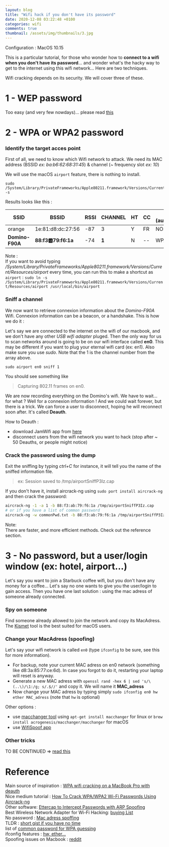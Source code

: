 ```yaml
---
layout: blog
title: "Wifi hack if you don't have its password"
date: 2020-12-08 03:22:48 +0100
categories: wifi
comments: true
thumbnail: /assets/img/thumbnails/3.jpg
---
```


Configuration : MacOS 10.15

This is a particular tutorial, for those who wonder how to **connect to a wifi when you don't have its password**... and wonder what's the hacky way to get to the internet using this wifi network... Here are two techniques.

Wifi cracking depends on its security. We will cover three of these.

# 1 - WEP password

Too easy (and very few nowdays)... please read [this](http://jason4zhu.blogspot.com/2014/12/crack-wep-wifi-via-aircrack-ng-in-mac-osx.html)

# 2 - WPA or WPA2 password

### Identify the target acces point

First of all, we need to know which Wifi network to attack. We need its MAC address (BSSID _ex: ba:b6:62:68:31:45_) & channel (~ frequency slot _ex: 10_)

We will use the macOS `airport` feature, there is nothing to install.

```
sudo /System/Library/PrivateFrameworks/Apple80211.framework/Versions/Current/Resources/airport -s
```

Results looks like this :

| SSID            | BSSID                 | RSSI | CHANNEL | HT  | CC  | SECURITY (auth/unicast/group) |
| --------------- | --------------------- | ---- | ------- | --- | --- | ----------------------------- |
| orange          | 1e:81:d8:dc:27:56     | -87  | 3       | Y   | FR  | NONE                          |
| **Domino-F90A** | **88:f3:ab:79:f6:1a** | -74  | **1**   | N   | --  | WPA(PSK/TKIP/TKIP)            |

Note :  
If you want to avoid typing _/System/Library/PrivateFrameworks/Apple80211.framework/Versions/Current/Resources/airport_ every time, you can run this to make a shortcut as `airport` : `sudo ln -s /System/Library/PrivateFrameworks/Apple80211.framework/Versions/Current/Resources/airport /usr/local/bin/airport`

### Sniff a channel

We now want to retrieve connexion information about the _Domino-F90A_ Wifi. Connexion information can be a beacon, or a handshake. This is how we do it :

Let's say we are connected to the internet on the wifi of our macbook, and we don't have any other _USB wifi adapter_ pluged. Then the only way for us to scan networks around is going to be on our wifi interface called **en0**. This may be different if you want to plug your eternal wifi card (ex: en1). Also make sure you use _sudo_. Note that the 1 is the channel number from the array above.

```
sudo airport en0 sniff 1
```

You should see something like

> Capturing 802.11 frames on en0.

We are now recording everything on the Domino's wifi. We have to wait... for what ? Well for a connexion information ! And we could wait forever, but there is a trick. We can force a user to disconnect, hoping he will reconnect soon after. It's called **Deauth**.

How to Deauth :

- download JamWifi app from [here](http://macheads101.com/pages/downloads/mac.php)
- disconnect users from the wifi network you want to hack (stop after ~ 50 Deauths, or people might notice)

### Crack the password using the dump

Exit the sniffing by typing _ctrl+C_ for instance, it will tell you the name of the sniffed information file.

> ex: Session saved to /tmp/airportSniffP3Iz.cap

If you don't have it, install aircrack-ng using
`sudo port install aircrack-ng` and then crack the password:

```bash
aircrack-ng -1 -a 1 -b 88:f3:ab:79:f6:1a /tmp/airportSniffP3Iz.cap
# or if you have a list of common password
aircrack-ng -w commonPwd.txt -b 88:f3:ab:79:f6:1a /tmp/airportSniffP3Iz.cap
```

Note:  
There are faster, and more efficient methods. Check out the reference section.

# 3 - No password, but a user/login window (ex: hotel, airport...)

Let's say you want to join a Starbuck coffee wifi, but you don't have any money for a coffee... Let's say no one wants to give you the user/login to gain access. Then you have one last solution : using the mac adress of someone already connected.

### Spy on someone

Find someone already allowed to join the network and copy its MacAdress. The [Kismet](Kismet) tool is the best suited for macOS users.

### Change your MacAdress (spoofing)

Let's say your wifi network is called `en0` (type `ifconfig` to be sure, see this for more information).

- For backup, note your current MAC adress on en0 network (something like d8:3a:85:77:ce:6d). In case you forgot to do it, restarting your laptop will reset is anyway.
- Generate a new MAC adress with `openssl rand -hex 6 | sed 's/\(..\)/\1:/g; s/.$//'` and copy it. We will name it **MAC_adress**
- Now change your MAC adress by typing simply `sudo ifconfig en0 hw ether MAC_adress` (note that `hw` is optional)

Other options :

- use [macchanger tool](https://github.com/alobbs/macchanger) using `apt-get install macchanger` for linux or `brew install acrogenesis/macchanger/macchanger` for macOS
- use [WifiSpoof app](https://wifispoof.com/)

### Other tricks

TO BE CONTINUED => [read this](https://null-byte.wonderhowto.com/how-to/hack-open-hotel-airplane-coffee-shop-wi-fi-with-mac-address-spoofing-0183387/)

# Reference

Main source of inspiration : [WPA wifi cracking on a MacBook Pro with deauth](https://louisabraham.github.io/articles/WPA-wifi-cracking-MBP.html)  
Nice medium tutorial : [How To Crack WPA/WPA2 Wi-Fi Passwords Using Aircrack-ng](https://medium.com/@TheEyeOfCyberBuckeyeSecurity/how-to-crack-wpa-wpa2-wi-fi-passwords-using-aircrack-ng-8cb7161abcf9)  
Other software: [Ettercap to Intercept Passwords with ARP Spoofing](https://null-byte.wonderhowto.com/how-to/use-ettercap-intercept-passwords-with-arp-spoofing-0191191/)  
Best Wireless Network Adapter for Wi-Fi Hacking: [buying List](https://null-byte.wonderhowto.com/how-to/buy-best-wireless-network-adapter-for-wi-fi-hacking-2019-0178550/)  
No password : [Mac adress spoffing](https://null-byte.wonderhowto.com/how-to/hack-open-hotel-airplane-coffee-shop-wi-fi-with-mac-address-spoofing-0183387/)  
TLDR : [short gist if you have no time](https://gist.github.com/victorreyesh/6532800)  
list of [common password for WPA guessing](/assets/files/Choisir_son_statut.pdf)  
ifconfig features : [hw, ether...](https://www.computerhope.com/unix/uifconfi.htm)  
Spoofing issues on Macbook : [reddit](https://www.reddit.com/r/macbook/comments/93h2mi/mac_address_changing_on_new_2018_mbp_broken/)
